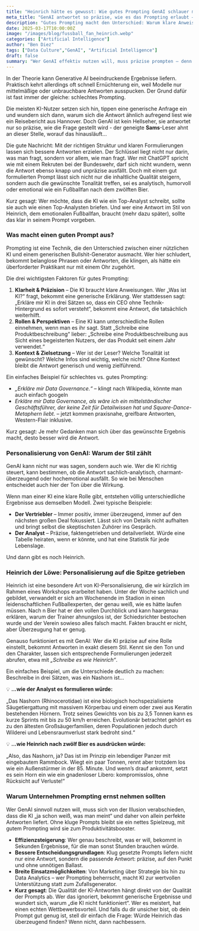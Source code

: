 ```yaml
---
title: "Heinrich hätte es gewusst: Wie gutes Prompting GenAI schlauer macht"
meta_title: "GenAI antwortet so präzise, wie es das Prompting erlaubt – warum klare Anweisungen und Personalisierung entscheidend sind."
description: "Gutes Prompting macht den Unterschied: Warum klare Anweisungen und Personalisierung GenAI von generisch zu nützlich verwandeln."
date: 2025-03-17T10:00:00Z
image: "/images/blog/fussball_fan_heinrich.webp"
categories: ["Artificial Intelligence"]
author: "Ben Diez"
tags: ["Data Culture","GenAI", "Artificial Intelligence"]
draft: false
summary: "Wer GenAI effektiv nutzen will, muss präzise prompten – denn nur mit klaren Anweisungen und gezielter Personalisierung entstehen wirklich brauchbare Antworten."
---
```


In der Theorie kann Generative AI beeindruckende Ergebnisse liefern. Praktisch kehrt allerdings oft schnell Ernüchterung ein, weil Modelle nur mittelmäßige oder unbrauchbare Antworten ausspucken. Der Grund dafür ist fast immer der gleiche: schlechtes Prompting.

Die meisten KI-Nutzer setzen sich hin, tippen eine generische Anfrage ein und wundern sich dann, warum sich die Antwort ähnlich aufregend liest wie ein Reisebericht aus Hannover. Doch GenAI ist kein Hellseher, sie antwortet nur so präzise, wie die Frage gestellt wird - der geneigte **Sams**-Leser ahnt an dieser Stelle, worauf das hinausläuft...

Die gute Nachricht: Mit der richtigen Struktur und klaren Formulierungen lassen sich bessere Antworten erzielen. Der Schlüssel liegt nicht nur darin, was man fragt, sondern vor allem, wie man fragt. Wer mit ChatGPT spricht wie mit einem Rekruten bei der Bundeswehr, darf sich nicht wundern, wenn die Antwort ebenso knapp und unpräzise ausfällt. Doch mit einem gut formulierten Prompt lässt sich nicht nur die inhaltliche Qualität steigern, sondern auch die gewünschte Tonalität treffen, sei es analytisch, humorvoll oder emotional wie ein Fußballfan nach dem zwölften Bier.

Kurz gesagt: Wer möchte, dass die KI wie ein Top-Analyst schreibt, sollte sie auch wie einen Top-Analysten briefen. Und wer eine Antwort im Stil von Heinrich, dem emotionalen Fußballfan, braucht (mehr dazu später), sollte das klar in seinem Prompt vorgeben.

### **Was macht einen guten Prompt aus?**

Prompting ist eine Technik, die den Unterschied zwischen einer nützlichen KI und einem generischen Bullshit-Generator ausmacht. Wer hier schludert, bekommt belanglose Phrasen oder Antworten, die klingen, als hätte ein überforderter Praktikant nur mit einem Ohr zugehört.

Die drei wichtigsten Faktoren für gutes Prompting:

1.	**Klarheit & Präzision** – Die KI braucht klare Anweisungen. Wer „Was ist KI?“ fragt, bekommt eine generische Erklärung. Wer stattdessen sagt: „Erkläre mir KI in drei Sätzen so, dass ein CEO ohne Technik-Hintergrund es sofort versteht“, bekommt eine Antwort, die tatsächlich weiterhilft.
2.	**Rollen & Perspektiven** – Eine KI kann unterschiedliche Rollen einnehmen, wenn man es ihr sagt. Statt „Schreibe eine Produktbeschreibung“ lieber: „Schreibe eine Produktbeschreibung aus Sicht eines begeisterten Nutzers, der das Produkt seit einem Jahr verwendet.“
3.	**Kontext & Zielsetzung** – Wer ist der Leser? Welche Tonalität ist gewünscht? Welche Infos sind wichtig, welche nicht? Ohne Kontext bleibt die Antwort generisch und wenig zielführend.

Ein einfaches Beispiel für schlechtes vs. gutes Prompting:

- *„Erkläre mir Data Governance.“* – klingt nach Wikipedia, könnte man auch einfach googeln
- *Erkläre mir Data Governance, als wäre ich ein mittelständischer Geschäftsführer, der keine Zeit für Detailwissen hat und Square-Dance-Metaphern liebt.* – jetzt kommen praxisnahe, greifbare Antworten, Western-Flair inklusive.

Kurz gesagt: Je mehr Gedanken man sich über das gewünschte Ergebnis macht, desto besser wird die Antwort.

### **Personalisierung von GenAI: Warum der Stil zählt**

GenAI kann nicht nur was sagen, sondern auch wie. Wer die KI richtig steuert, kann bestimmen, ob die Antwort sachlich-analytisch, charmant-überzeugend oder hochemotional ausfällt. So wie bei Menschen entscheidet auch hier der Ton über die Wirkung.

Wenn man einer KI eine klare Rolle gibt, entstehen völlig unterschiedliche Ergebnisse aus demselben Modell. Zwei typische Beispiele:

- **Der Vertriebler** – Immer positiv, immer überzeugend, immer auf den nächsten großen Deal fokussiert. Lässt sich von Details nicht aufhalten und bringt selbst die skeptischsten Zuhörer ins Gespräch.
- **Der Analyst** – Präzise, faktengetrieben und detailverliebt. Würde eine Tabelle heiraten, wenn er könnte, und hat eine Statistik für jede Lebenslage.

Und dann gibt es noch Heinrich.

### **Heinrich der Löwe: Personalisierung auf die Spitze getrieben**
Heinrich ist eine besondere Art von KI-Personalisierung, die wir kürzlich im Rahmen eines Workshops erarbeitet haben. Unter der Woche sachlich und gebildet, verwandelt er sich am Wochenende im Stadion in einen leidenschaftlichen Fußballexperten, der genau weiß, wie es hätte laufen müssen. Nach n Bier hat er den vollen Durchblick und kann haargenau erklären, warum der Trainer ahnungslos ist, der Schiedsrichter bestochen wurde und der Verein sowieso alles falsch macht. Fakten braucht er nicht, aber Überzeugung hat er genug.

Genauso funktioniert es mit GenAI: Wer die KI präzise auf eine Rolle einstellt, bekommt Antworten in exakt diesem Stil. Kennt sie den Ton und den Charakter, lassen sich entsprechende Formulierungen jederzeit abrufen, etwa mit *„Schreibe es wie Heinrich“*.

Ein einfaches Beispiel, um die Unterschiede deutlich zu machen: Beschreibe in drei Sätzen, was ein Nashorn ist...

💡 **...wie der Analyst es formulieren würde:** 

„Das Nashorn (Rhinocerotidae) ist eine biologisch hochspezialisierte Säugetiergattung mit massivem Körperbau und einem oder zwei aus Keratin bestehenden Hörnern. Trotz seines Gewichts von bis zu 3,5 Tonnen kann es kurze Sprints mit bis zu 50 km/h erreichen. Evolutionär betrachtet gehört es zu den ältesten Großsäugerfamilien, deren Populationen jedoch durch Wilderei und Lebensraumverlust stark bedroht sind.“

💡 **...wie Heinrich nach zwölf Bier es ausdrücken würde:**

„Also, das Nashorn, ja? Das ist im Prinzip ein lebendiger Panzer mit eingebautem Rammbock. Wiegt ein paar Tonnen, rennt aber trotzdem los wie ein Außenstürmer in der 85. Minute. Und wenn’s drauf ankommt, setzt es sein Horn ein wie ein gnadenloser Libero: kompromisslos, ohne Rücksicht auf Verluste!“

### **Warum Unternehmen Prompting ernst nehmen sollten**

Wer GenAI sinnvoll nutzen will, muss sich von der Illusion verabschieden, dass die KI „ja schon weiß, was man meint“ und daher von allein perfekte Antworten liefert. Ohne kluge Prompts bleibt sie ein nettes Spielzeug, mit gutem Prompting wird sie zum Produktivitätsbooster.

- **Effizienzsteigerung**: Wer genau beschreibt, was er will, bekommt in Sekunden Ergebnisse, für die man sonst Stunden brauchen würde.
- **Bessere Entscheidungsgrundlagen**: Klug gesetzte Prompts liefern nicht nur eine Antwort, sondern die passende Antwort: präzise, auf den Punkt und ohne unnötigen Ballast.
- **Breite Einsatzmöglichkeiten**: Von Marketing über Strategie bis hin zu Data Analytics – wer Prompting beherrscht, macht KI zur wertvollen Unterstützung statt zum Zufallsgenerator.
- **Kurz gesagt**: Die Qualität der KI-Antworten hängt direkt von der Qualität der Prompts ab. Wer das ignoriert, bekommt generische Ergebnisse und wundert sich, warum „die KI nicht funktioniert“. Wer es meistert, hat einen echten Wettbewerbsvorteil. Und falls du dir unsicher bist, ob dein Prompt gut genug ist, stell dir einfach die Frage: Würde Heinrich das überzeugend finden? Wenn nicht, dann nachbessern.
